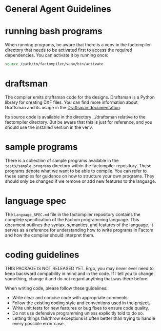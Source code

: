 # General Agent Guidelines

# running bash programs

When running programs, be aware that there is a venv in the factompiler directory that needs to be activated first to access the required dependencies. You can activate it by running once:

```bash
source /path/to/factompiler/venv/bin/activate
```

# draftsman

The compiler emits draftsman code for the designs. Draftsman is a Python library for creating DXF files. You can find more information about Draftsman and its usage in the [Draftsman documentation](https://draftsman.readthedocs.io/en/latest/).

Its source code is available in the directory ../draftsman relative to the factompiler directory.
But be aware that this is just for reference, and you should use the installed version in the venv.

# sample programs

There is a collection of sample programs available in the `tests/sample_programs` directory within the factompiler repository. These programs denote what we want to be able to compile. You can refer to these samples for guidance on how to structure your own programs. They should only be changed if we remove or add new features to the language.


# language spec

The `Language_SPEC.md` file in the factompiler repository contains the complete specification of the Factom programming language. This document outlines the syntax, semantics, and features of the language. It serves as a reference for understanding how to write programs in Factom and how the compiler should interpret them.

# coding guidelines

THIS PACKAGE IS NOT RELEASED YET. Ergo, you may never ever need to keep backward compability in mind and in the code. If I tell you to change something, change it and do not regard anything that was there before.

When writing code, please follow these guidelines:
- Write clear and concise code with appropriate comments.
- Follow the existing coding style and conventions used in the project.
- Write unit tests for new features or bug fixes to ensure code quality.
- Do not use defensive programming unless explicitly told to do so.
- Letting things fail/throw exceptions is often better than trying to handle every possible error case.